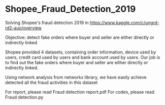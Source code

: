 # Shopee_Fraud_Detection_2019
Solving Shopee's fraud detection 2019 in https://www.kaggle.com/c/ungrd-rd2-auo/overview

Objective: detect fake orders where buyer and seller are either directly or indirectly linked

Shopee provided 4 datasets, containing order information, device used by users, credit card used by users and bank account used by users. Our job is to find out the fake orders where buyer and seller are either directly or indirectly linked.

Using network analysis from networkx library, we have easily achieve detected all the fraud activities in this dataset

For report, please read Fraud detection report.pdf
For codes, please read Fraud detection.py
